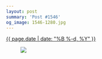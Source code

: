```yaml
---
layout: post
summary: 'Post #1546'
og_image: 1546-1280.jpg
---
```


<p>
 <time>
  <a href="/1546">
   {{ page.date | date: "%B %-d, %Y" }}
  </a>
 </time>
 <a href="/1546">
  <figure data-taken="12/7/2021">
   <img sizes="(min-width: 700px) 50vw, calc(100vw - 2rem)" src="{{ site.assets_url }}/1546-640.jpg" srcset="{{ site.assets_url }}/1546-320.jpg 320w, {{ site.assets_url }}/1546-640.jpg 640w, {{ site.assets_url }}/1546-960.jpg 960w, {{ site.assets_url }}/1546-1280.jpg 1280w"/>
  </figure>
 </a>
</p>
